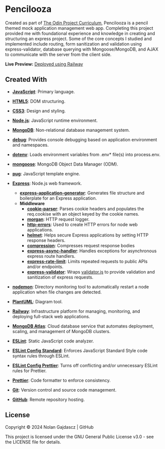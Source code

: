 # Pencilooza

Created as part of [The Odin Project Curriculum](https://www.theodinproject.com/lessons/nodejs-inventory-application), Pencilooza is a pencil themed mock application management web app. Completing this project provided me with foundational experience and knowledge in creating and structuring an express project. Some of the core concepts I studied and implemented include routing, form sanitization and validation using express-validator, database querying with Mongoose/MongoDB, and AJAX to communicate with the server from the client side.

**Live Preview:** [Deployed using Railway]()

## Created With

- [**JavaScript**](https://ecma-international.org/publications-and-standards/standards/): Primary language.
- [**HTML5**](https://html.spec.whatwg.org/multipage/): DOM structuring.
- [**CSS3**](https://www.w3.org/Style/CSS/): Design and styling.
- [**Node.js**](https://nodejs.org/): JavaScript runtime environment.
- [**MongoDB**](https://mongodb.com/): Non-relational database management system.

- [**debug**](https://github.com/debug-js/debug/): Provides console debugging based on application environment and namespaces.
- [**dotenv**](https://github.com/motdotla/dotenv/): Loads environment variables from .env\* file(s) into process.env.
- [**mongoose**](https://mongoosejs.com/): MongoDB Object Data Manager (ODM).
- [**pug**](https://pugjs.org/): JavaScript template engine.

- [**Express**](https://expressjs.com/): Node.js web framework.

  - [**express-application-generator**](https://github.com/expressjs/generator#readme): Generates file structure and boilerplate for an Express application.
  - **Middleware**
    - [**cookie-parser**](https://github.com/expressjs/cookie-parser): Parses cookie headers and populates the req.cookise with an object keyed by the cookie names.
    - [**morgan**](https://github.com/expressjs/morgan): HTTP request logger.
    - [**http-errors**](https://github.com/jshttp/http-errors): Used to create HTTP errors for node web applications.
    - [**helmet**](https://helmetjs.github.io/): Helps secure Express applications by setting HTTP response headers.
    - [**compression**](https://github.com/expressjs/compression): Compresses request response bodies
    - [**express-async-handler**](https://github.com/Abazhenov/express-async-handler): Handles exceptions for asynchronous express route handlers.
    - [**express-rate-limit**](https://github.com/express-rate-limit/express-rate-limit): Limits repeated requests to public APIs and/or endpoints.
    - [**express-validator**](https://express-validator.github.io/docs/): Wraps [validator.js](https://github.com/validatorjs/validator.js) to provide validation and sanitization of express requests.

- [**nodemon**](https://nodemon.io/): Directory monitoring tool to automatically restart a node application when file changes are detected.
- [**PlantUML**](https://plantuml.com/): Diagram tool.

- [**Railway**](https://railway.app/): Infrastructure platform for managing, monitoring, and deploying full-stack web applications.

- [**MongoDB Atlas**](https://www.mongodb.com/): Cloud database service that automates deployment, scaling, and management of MongoDB clusters.

- [**ESLint**](https://eslint.org/): Static JavaScript code analyzer.
- [**ESLint Config Standard**](https://github.com/standard/eslint-config-standard): Enforces JavaScript Standard Style code syntax rules through ESLint.
- [**ESLint Config Prettier**](https://github.com/prettier/eslint-config-prettier): Turns off conflicting and/or unnecessary ESLint rules for Prettier.

- [**Prettier**](https://prettier.io/): Code formatter to enforce consistency.

- [**Git**](https://git-scm.com/): Version control and source code management.
- [**GitHub**](https://github.com/): Remote repository hosting.

## License

Copyright © 2024 Nolan Gajdascz | GitHub

This project is licensed under the GNU General Public License v3.0 - see the LICENSE file for details.
